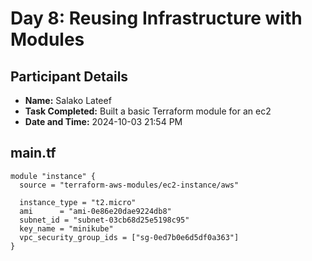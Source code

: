 # Day 8: Reusing Infrastructure with Modules

## Participant Details

- **Name:** Salako Lateef
- **Task Completed:** Built a basic Terraform module for an ec2 
- **Date and Time:** 2024-10-03 21:54 PM

## main.tf 
```
module "instance" {
  source = "terraform-aws-modules/ec2-instance/aws"

  instance_type = "t2.micro"
  ami      = "ami-0e86e20dae9224db8"
  subnet_id = "subnet-03cb68d25e5198c95"
  key_name = "minikube"
  vpc_security_group_ids = ["sg-0ed7b0e6d5df0a363"]
}
```
